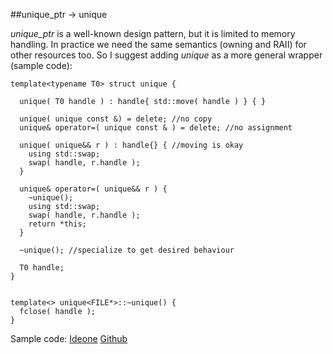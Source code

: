 
##unique_ptr -> unique

  *unique_ptr* is a well-known design pattern, but it is limited to memory handling. In practice
  we need the same semantics (owning and RAII) for other resources too. So I suggest adding
  *unique* as a more general wrapper (sample code):


    template<typename T0> struct unique {
    
      unique( T0 handle ) : handle{ std::move( handle ) } { }
      
      unique( unique const &) = delete; //no copy
      unique& operator=( unique const & ) = delete; //no assignment
      
      unique( unique&& r ) : handle{} { //moving is okay
        using std::swap;
        swap( handle, r.handle );
      }
      
      unique& operator=( unique&& r ) {
        ~unique();
        using std::swap;
        swap( handle, r.handle );
        return *this;
      }
      
      ~unique(); //specialize to get desired behaviour
      
      T0 handle;
    }
    
    
    template<> unique<FILE*>::~unique() {
      fclose( handle );
    }


  Sample code: [Ideone](http://ideone.com/Ktyz7b) [Github](https://github.com/alexpolt/poetry/blob/master/unique.h)


